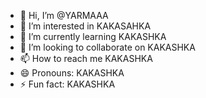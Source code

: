 - 👋 Hi, I’m @YARMAAA
- 👀 I’m interested in KAKASAHKA
- 🌱 I’m currently learning KAKASHKA
- 💞️ I’m looking to collaborate on KAKASHKA
- 📫 How to reach me KAKASHKA
- 😄 Pronouns: KAKASHKA
- ⚡ Fun fact: KAKASHKA

<!---
YARMAAA/YARMAAA is a ✨ special ✨ repository because its `README.md` (this file) appears on your GitHub profile.
You can click the Preview link to take a look at your changes.
--->
